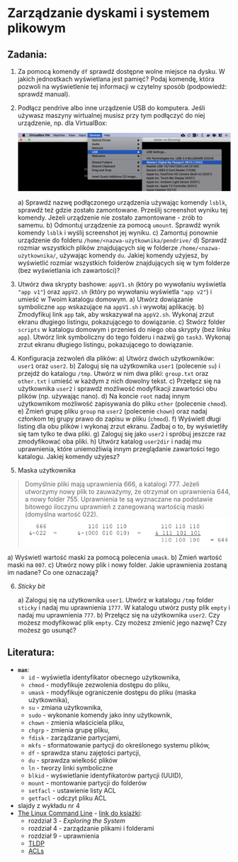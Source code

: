 Zarządzanie dyskami i systemem plikowym
=======================================

## Zadania:

1. Za pomocą komendy `df` sprawdź dostępne wolne miejsce na dysku. W jakich jednostkach wyświetlana jest pamięć? Podaj komendę, która pozwoli na wyświetlenie tej informacji w czytelny sposób (podpowiedź: sprawdź manual).

2. Podłącz pendrive albo inne urządzenie USB do komputera. Jeśli używasz maszyny wirtualnej musisz przy tym podłączyć do niej urządzenie, np. dla VirtualBox:

   ![USB](images/usb.png)

   a)  Sprawdź nazwę podłączonego urządzenia używając komendy `lsblk`, sprawdź też gdzie zostało zamontowane. Prześlij screenshot wyniku tej komendy. Jeżeli urządzenie nie zostało zamontowane - zrób to samemu.
   b)  Odmontuj urządzenie za pomocą `umount`. Sprawdź wynik komendy `lsblk` i wyślij screenshot jej wyniku.
   c)  Zamontuj ponownie urządzenie do folderu `/home/<nazwa-użytkownika/pendrive/`
   d)  Sprawdź rozmiar wszystkich plików znajdujących się w folderze `/home/<nazwa-użytkownika/`, używając komendy `du`. Jakiej komendy użyjesz, by wyświetlić rozmiar wszystkich folderów znajdujących się w tym folderze (bez wyświetlania ich zawartości)?

3. Utwórz dwa skrypty bashowe: `appV1.sh` (który po wywołaniu wyświetla `"app v1"`) oraz `appV2.sh` (który po wywołaniu wyświetla `"app v2"`) i umieść w Twoim katalogu domowym.
   a)  Utwórz dowiązanie symboliczne `app` wskazujące na `appV1.sh` i wywołaj aplikację.
   b)  Zmodyfikuj link `app` tak, aby wskazywał na `appV2.sh`. Wykonaj zrzut ekranu długiego listingu, pokazującego to dowiązanie.
   c)  Stwórz folder `scripts` w katalogu domowym i przenieś do niego oba skrypty (bez linku `app`). Utwórz link symboliczny do tego folderu i nazwij go `task3`. Wykonaj zrzut ekranu długiego listingu, pokazującego to dowiązanie.

4. Konfiguracja zezwoleń dla plików:
   a)  Utwórz dwóch użytkowników: `user1` oraz `user2`.
   b)  Zaloguj się na użytkownika `user1` (polecenie `su`) i przejdź do katalogu `/tmp`. Utwórz w nim dwa pliki: `group.txt` oraz `other.txt` i umieść w każdym z nich dowolny tekst.
   c)  Przełącz się na użytkownika `user2` i sprawdź możliwość modyfikacji zawartości obu plików (np. używając nano).
   d)  Na koncie `root` nadaj innym użytkownikom możliwość zapisywania do pliku `other` (polecenie `chmod`).
   e)  Zmień grupę pliku `group` na `user2` (polecenie `chown`) oraz nadaj członkom tej grupy prawo do zapisu w pliku (`chmod`).
   f)  Wyświetl długi listing dla obu plików i wykonaj zrzut ekranu. Zadbaj o to, by wyświetliły się tam tylko te dwa pliki.
   g)  Zaloguj się jako `user2` i spróbuj jeszcze raz zmodyfikować oba pliki.
   h)  Utwórz katalog `user2dir` i nadaj mu uprawnienia, które uniemożliwią innym przeglądanie zawartości tego katalogu. Jakiej komendy użyjesz?

5. Maska użytkownika 

> Domyślnie pliki mają uprawnienia 666, a katalogi 777. Jeżeli utworzymy nowy plik to zauważymy, że otrzymał on uprawnienia 644, a nowy folder 755. Uprawnienia te są wyznaczane na podstawie bitowego iloczynu uprawnień z zanegowaną wartością maski (domyślna wartość 022).
> ![mask](images/mask.png)

   a)  Wyświetl wartość maski za pomocą polecenia `umask`.
   b)  Zmień wartość maski na `007`.
   c)  Utwórz nowy plik i nowy folder. Jakie uprawnienia zostaną im nadane? Co one oznaczają?

6. *Sticky bit*

   a)  Zaloguj się na użytkownika `user1`. Utwórz w katalogu `/tmp` folder `sticky` i nadaj mu uprawnienia `1777`. W katalogu utwórz pusty plik `empty` i nadaj mu uprawnienia `777`.
   b)  Przełącz się na użytkownika `user2`. Czy możesz modyfikować plik `empty`. Czy możesz zmienić jego nazwę? Czy możesz go usunąć?




## Literatura:
 * **`man`**: 
   *  `id` - wyświetla identyfikator obecnego użytkownika,
   *  `chmod` - modyfikuje zezwolenia dostępu do pliku,
   *  `umask` - modyfikuje ograniczenie dostępu do pliku (maska użytkownika),
   *  `su` - zmiana użytkownika,
   *  `sudo` - wykonanie komendy jako inny użytkownik,
   *  `chown` - zmienia właściciela pliku,
   *  `chgrp` - zmienia grupę pliku,
   *  `fdisk` - zarządzanie partycjami,
   *  `mkfs` - sformatowanie partycji do określonego systemu plików,
   *  `df` - sprawdza stanu zajętości partycji,
   *  `du` - sprawdza wielkość plików
   *  `ln` - tworzy linki symboliczne
   *  `blkid` - wyświetlanie identyfikatorów partycji (UUID),
   *  `mount` - montowanie partycji do folderów
   *  `setfacl` - ustawienie listy ACL
   *  `getfacl` - odczyt pliku ACL
 * slajdy z wykładu nr 4
 * [The Linux Command Line](http://linuxcommand.org/) - [link do książki](https://sourceforge.net/projects/linuxcommand/files/TLCL/19.01/TLCL-19.01.pdf/download):
   *  rozdział 3 - *Exploring the System*
   *  rozdział 4 - zarządzanie plikami i folderami
   *  rozdział 9 - uprawnienia
   *  [TLDP](http://www.tldp.org/HOWTO/Filesystems-HOWTO.html)
   *  [ACLs](https://help.ubuntu.com/community/FilePermissionsACLs)